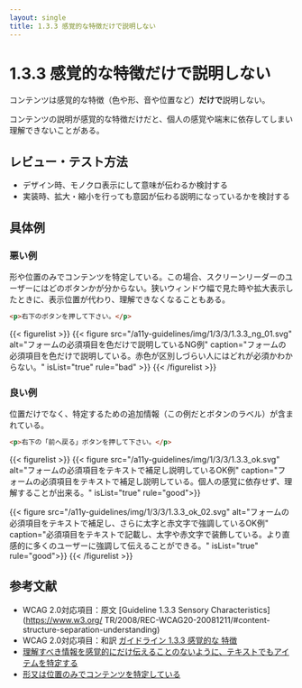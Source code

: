 ```yaml
---
layout: single
title: 1.3.3 感覚的な特徴だけで説明しない
---
```


# 1.3.3 感覚的な特徴だけで説明しない

コンテンツは感覚的な特徴（色や形、音や位置など）**だけで**説明しない。

コンテンツの説明が感覚的な特徴だけだと、個人の感覚や端末に依存してしまい理解できないことがある。

## レビュー・テスト方法

- デザイン時、モノクロ表示にして意味が伝わるか検討する
- 実装時、拡大・縮小を行っても意図が伝わる説明になっているかを検討する

## 具体例

### 悪い例

形や位置のみでコンテンツを特定している。この場合、スクリーンリーダーのユーザーにはどのボタンかが分からない。狭いウィンドウ幅で見た時や拡大表示したときに、表示位置が代わり、理解できなくなることもある。

```html
<p>右下のボタンを押して下さい。</p>
```

{{< figurelist >}}
  {{< figure
    src="/a11y-guidelines/img/1/3/3/1.3.3_ng_01.svg"
    alt="フォームの必須項目を色だけで説明しているNG例"
    caption="フォームの必須項目を色だけで説明している。赤色が区別しづらい人にはどれが必須かわからない。"
    isList="true"
    rule="bad" >}}
{{< /figurelist >}}

### 良い例

位置だけでなく、特定するための追加情報（この例だとボタンのラベル）が含まれている。

```html
<p>右下の「前へ戻る」ボタンを押して下さい。</p>
```

{{< figurelist >}}
  {{< figure
    src="/a11y-guidelines/img/1/3/3/1.3.3_ok.svg"
    alt="フォームの必須項目をテキストで補足し説明しているOK例"
    caption="フォームの必須項目をテキストで補足し説明している。個人の感覚に依存せず、理解することが出来る。"
    isList="true"
    rule="good">}}
  
  {{< figure
    src="/a11y-guidelines/img/1/3/3/1.3.3_ok_02.svg"
    alt="フォームの必須項目をテキストで補足し、さらに太字と赤文字で強調しているOK例"
    caption="必須項目をテキストで記載し、太字や赤文字で装飾している。より直感的に多くのユーザーに強調して伝えることができる。"
    isList="true"
    rule="good">}}
{{< /figurelist >}}

## 参考文献

- WCAG 2.0対応項目：原文 [Guideline 1.3.3 Sensory Characteristics](https://www.w3.org/
  TR/2008/REC-WCAG20-20081211/#content-structure-separation-understanding)
- WCAG 2.0対応項目：和訳 [ガイドライン 1.3.3 感覚的な
特徴](https://waic.jp/docs/WCAG20/Overview.html#content-structure-separation-understanding)
- [理解すべき情報を感覚的にだけ伝えることのないように、テキストでもアイテムを特定する](https://waic.jp/docs/WCAG-TECHS/G96.html)
- [形又は位置のみでコンテンツを特定している](https://waic.jp/docs/WCAG-TECHS/F14.html)
